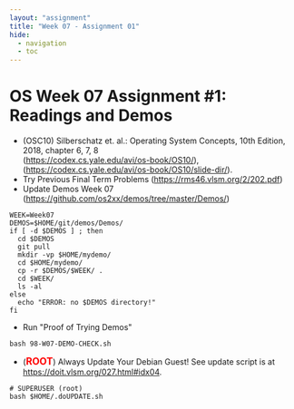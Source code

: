 ```yaml
---
layout: "assignment"
title: "Week 07 - Assignment 01" 
hide:
  - navigation
  - toc
---
```


# OS Week 07 Assignment #1: Readings and Demos

* (OSC10) Silberschatz et. al.: Operating System Concepts, 10th Edition, 2018, chapter 6, 7, 8<br>
  (<https://codex.cs.yale.edu/avi/os-book/OS10/>),<br>
  (<https://codex.cs.yale.edu/avi/os-book/OS10/slide-dir/>).
* Try Previous Final Term Problems (<https://rms46.vlsm.org/2/202.pdf>)
* Update Demos Week 07 <br>(<https://github.com/os2xx/demos/tree/master/Demos/>)

```
WEEK=Week07
DEMOS=$HOME/git/demos/Demos/
if [ -d $DEMOS ] ; then
  cd $DEMOS
  git pull
  mkdir -vp $HOME/mydemo/
  cd $HOME/mydemo/
  cp -r $DEMOS/$WEEK/ .
  cd $WEEK/
  ls -al
else
  echo "ERROR: no $DEMOS directory!"
fi

```

* Run "Proof of Trying Demos"

```
bash 98-W07-DEMO-CHECK.sh

```

* (<span style="color:red; font-weight:bold; font-size:larger;">ROOT</span>)
  Always Update Your Debian Guest! See update script is at <br>
  <https://doit.vlsm.org/027.html#idx04>.

```
# SUPERUSER (root)
bash $HOME/.doUPDATE.sh

```